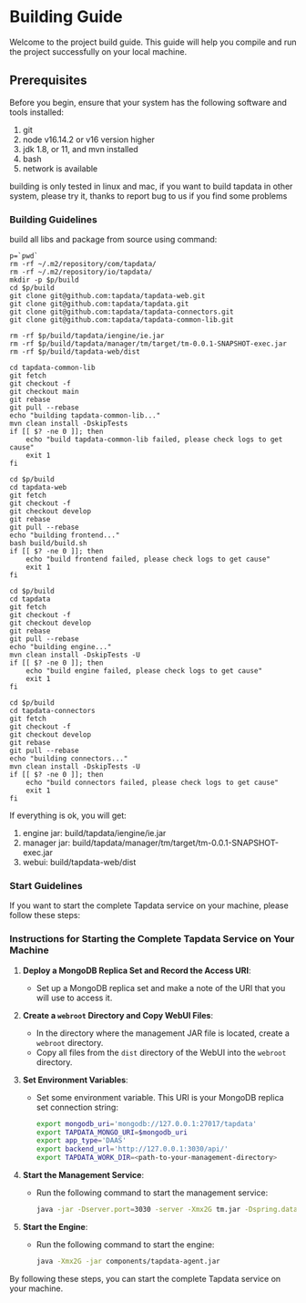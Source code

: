 # Building Guide
Welcome to the project build guide. This guide will help you compile and run the project successfully on your local machine.

## Prerequisites
Before you begin, ensure that your system has the following software and tools installed:
1. git
2. node v16.14.2 or v16 version higher
3. jdk 1.8, or 11, and mvn installed
4. bash
5. network is available

building is only tested in linux and mac, if you want to build tapdata in other system, please try it, thanks to report bug to us if you find some problems

### Building Guidelines
build all libs and package from source using command:

```
p=`pwd`
rm -rf ~/.m2/repository/com/tapdata/
rm -rf ~/.m2/repository/io/tapdata/
mkdir -p $p/build
cd $p/build
git clone git@github.com:tapdata/tapdata-web.git
git clone git@github.com:tapdata/tapdata.git
git clone git@github.com:tapdata/tapdata-connectors.git
git clone git@github.com:tapdata/tapdata-common-lib.git

rm -rf $p/build/tapdata/iengine/ie.jar
rm -rf $p/build/tapdata/manager/tm/target/tm-0.0.1-SNAPSHOT-exec.jar
rm -rf $p/build/tapdata-web/dist

cd tapdata-common-lib
git fetch
git checkout -f
git checkout main
git rebase
git pull --rebase
echo "building tapdata-common-lib..."
mvn clean install -DskipTests
if [[ $? -ne 0 ]]; then
    echo "build tapdata-common-lib failed, please check logs to get cause"
    exit 1
fi

cd $p/build
cd tapdata-web
git fetch
git checkout -f
git checkout develop
git rebase
git pull --rebase
echo "building frontend..."
bash build/build.sh
if [[ $? -ne 0 ]]; then
    echo "build frontend failed, please check logs to get cause"
    exit 1
fi

cd $p/build
cd tapdata
git fetch
git checkout -f
git checkout develop
git rebase
git pull --rebase
echo "building engine..."
mvn clean install -DskipTests -U
if [[ $? -ne 0 ]]; then
    echo "build engine failed, please check logs to get cause"
    exit 1
fi

cd $p/build
cd tapdata-connectors
git fetch
git checkout -f
git checkout develop
git rebase
git pull --rebase
echo "building connectors..."
mvn clean install -DskipTests -U
if [[ $? -ne 0 ]]; then
    echo "build connectors failed, please check logs to get cause"
    exit 1
fi
```

If everything is ok, you will get:
1. engine jar: build/tapdata/iengine/ie.jar
2. manager jar: build/tapdata/manager/tm/target/tm-0.0.1-SNAPSHOT-exec.jar
3. webui: build/tapdata-web/dist

### Start Guidelines
If you want to start the complete Tapdata service on your machine, please follow these steps:
### Instructions for Starting the Complete Tapdata Service on Your Machine

1. **Deploy a MongoDB Replica Set and Record the Access URI**:
    - Set up a MongoDB replica set and make a note of the URI that you will use to access it.

2. **Create a `webroot` Directory and Copy WebUI Files**:
    - In the directory where the management JAR file is located, create a `webroot` directory.
    - Copy all files from the `dist` directory of the WebUI into the `webroot` directory.

3. **Set Environment Variables**:
    - Set some environment variable. This URI is your MongoDB replica set connection string:
    
        ```sh
        export mongodb_uri='mongodb://127.0.0.1:27017/tapdata'
        export TAPDATA_MONGO_URI=$mongodb_uri
        export app_type='DAAS'
        export backend_url='http://127.0.0.1:3030/api/'
        export TAPDATA_WORK_DIR=<path-to-your-management-directory>
        ```

4. **Start the Management Service**:
    - Run the following command to start the management service:

        ```sh
        java -jar -Dserver.port=3030 -server -Xmx2G tm.jar -Dspring.data.mongodb.default.uri=${mongodb_uri} -Dspring.data.mongodb.log.uri=${mongodb_uri} -Dspring.data.mongodb.obs.uri=${mongodb_uri}
        ```

5. **Start the Engine**:
    - Run the following command to start the engine:

        ```sh
        java -Xmx2G -jar components/tapdata-agent.jar
        ```

By following these steps, you can start the complete Tapdata service on your machine.
